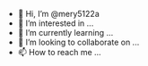 - 👋 Hi, I’m @mery5122a
- 👀 I’m interested in ...
- 🌱 I’m currently learning ...
- 💞️ I’m looking to collaborate on ...
- 📫 How to reach me ...

<!---
mery5122a/mery5122a is a ✨ special ✨ repository because its `README.md` (this file) appears on your GitHub profile.
You can click the Preview link to take a look at your changes.
--->
